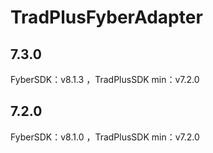 # TradPlusFyberAdapter

## 7.3.0

FyberSDK：v8.1.3 ，TradPlusSDK min：v7.2.0

## 7.2.0

FyberSDK：v8.1.0 ，TradPlusSDK min：v7.2.0
